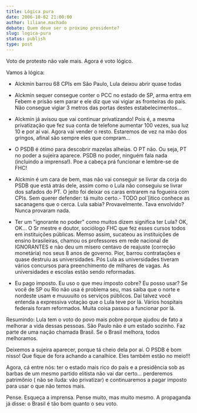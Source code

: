 ```yaml
---
title: Lógica pura
date: 2006-10-02 21:00:00
author: liliane.machado
debate: Quem deve ser o próximo presidente?
slug: logica-pura
status: publish 
type: post
---
```


Voto de protesto não vale mais. Agora é voto lógico.  

Vamos à lógica:  

- Alckmin barrou 68 CPIs em São Paulo, Lula deixou abrir quase todas  

- Alckmin sequer consegue conter o PCC no estado de SP, arma entra em
Febem e prisão sem parar e ele diz que vai vigiar as fronteiras do
país. Não consegue vigiar 3 metros das portas destes estabelecimentos...  

- Alckmin já avisou que vai continuar privatizando! Pois é, a mesma
privatização que fez sua conta de telefone aumentar 100 vezes, sua luz
10 e por aí vai. Agora vai vender o resto. Estaremos de vez na mão dos
gringos, afinal são sempre eles que compram...  

- O PSDB é ótimo para descobrir mazelas alheias. O PT não. Ou seja, PT
no poder a sujeira aparece. PSDB no poder, ninguém fala nada (incluindo
a imprensa!). Poe a cabeça prá funcionar e lembre-se de FHC!  

- Alckmin é um cara de bem, mas não vai conseguir se livrar da corja do
PSDB que está atrás dele, assim como o Lula não conseguiu se livrar dos
safados do PT. O jeito foi deixar os caras entrarem na fogueira com
CPIs. Sem querer defender: tá muito certo.- TODO pol´[itico conhece as
sacanagens que o cerca. Lula sabia? Provavelmente. Tava envolvido?
Nunca provaram nada.  

- Ter um "ignorante no poder" como muitos dizem significa ter Lula? OK,
OK... O Sr mestre e doutor, sociólogo FHC que fez esses cursos todos em
instituições públicas. Memso assim, sucateou as instituições de ensino
brasileiras, chamou os professores em rede nacional de IGNORANTES e não
deu um mísero centavo de reajuste (correção monetária) nos seus 8 anos
de governo. Pior, barrou contratações e quase destruiu as
universidades. Pós Lula as universidades tiveram vários concursos para
preenchimento de milhares de vagas. As universidades e escolas estão
sendo reformadas.  

- Eu pago imposto. Eu uso o que meu imposto cobre? Eu posso usar? Se
você de SP ou Rio não usa é problema seu, mas saiba que o norte e
nordeste usam e muuuuito os serviços públicos. Daí talvez você entenda
a expressiva votaçào que o Lula teve por lá. Vários hospitais federais
foram reformados. Muita coisa passou a funcionar por lá.  

  

Resumindo: Lula tem o voto do povo mais pobre porque ajudou de fato a
melhorar a vida dessas pessoas. São Paulo não é um estado sozinho. Faz
parte de uma nação chamada Brasil. Se o Brasil melhora, todos
melhoramos.  

Deixemos a sujeira aparecer, porque tá cheio dela por aí. O PSDB é bom
nisso! Que fique de fora achando a canalhice. Eles também estão no
meio!!!  

Agora, cá entre nós: ter o estado mais rico do país e a presidência sob
as barbas de um mesmo partido elitista não vai dar certo... perderemos
patrimônio ( não se iluda: vão privatizar) e continuaremos a pagar
imposto para usar o que não temos mais.  

  

Pense. Esqueça a imprensa. Pense muito, mas muito mesmo. A propaganda já disse: o Brasil é tão bom quanto o seu voto.  

  

